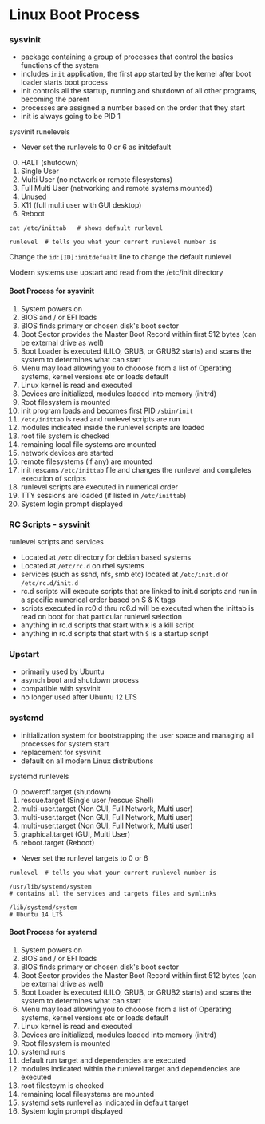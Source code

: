 Linux Boot Process
=====


### sysvinit

* package containing a group of processes that control the basics functions of the system
* includes `init` application, the first app started by the kernel after boot loader starts boot process
* init controls all the startup, running and shutdown of all other programs, becoming the parent
* processes are assigned a number based on the order that they start
* init is always going to be PID 1

sysvinit runelevels

* Never set the runlevels to 0 or 6 as initdefault

0. HALT (shutdown)
1. Single User
2. Multi User (no network or remote filesystems)
3. Full Multi User (networking and remote systems mounted)
4. Unused
5. X11 (full multi user with GUI desktop)
6. Reboot

```
cat /etc/inittab   # shows default runlevel
```

```
runlevel  # tells you what your current runlevel number is
```

Change the `id:[ID]:initdefualt` line to change the default runlevel

Modern systems use upstart and read from the /etc/init directory

#### Boot Process for sysvinit

1. System powers on
2. BIOS and / or EFI loads
3. BIOS finds primary or chosen disk's boot sector 
4. Boot Sector provides the Master Boot Record within first 512 bytes (can be external drive as well)
5. Boot Loader is executed (LILO, GRUB, or GRUB2 starts) and scans the system to determines what can start
6. Menu may load allowing you to chooose from a list of Operating systems, kernel versions etc or loads default
7. Linux kernel is read and executed
8. Devices are initialized, modules loaded into memory (initrd)
9. Root filesystem is mounted
10. init program loads and becomes first PID `/sbin/init`
11. `/etc/inittab` is read and runlevel scripts are run 
12. modules indicated inside the runlevel scripts are loaded
13. root file system is checked
14. remaining local file systems are mounted
15. network devices are started
16. remote filesystems (if any) are mounted
17. init rescans `/etc/inittab` file and changes the runlevel and completes execution of scripts
18. runlevel scripts are executed in numerical order  
19. TTY sessions are loaded (if listed in `/etc/inittab`)
20. System login prompt displayed


### RC Scripts - sysvinit

runlevel scripts and services

* Located at `/etc` directory for debian based systems
* Located at `/etc/rc.d` on rhel systems
* services (such as sshd, nfs, smb etc) located at `/etc/init.d` or `/etc/rc.d/init.d`
* rc.d scripts will execute scripts that are linked to init.d scripts and run in a specific numerical order based on S & K tags
* scripts executed in rc0.d thru rc6.d will be executed when the inittab is read on boot for that particular runlevel selection
* anything in rc.d scripts that start with `K` is a kill script
* anything in rc.d scripts that start with `S` is a startup script


### Upstart

* primarily used by Ubuntu
* asynch boot and shutdown process
* compatible with sysvinit
* no longer used after Ubuntu 12 LTS



### systemd

* initialization system for bootstrapping the user space and managing all processes for system start
* replacement for sysvinit
* default on all modern Linux distributions

systemd runlevels

0. poweroff.target (shutdown)
1. rescue.target (Single user /rescue Shell)
2. multi-user.target (Non GUI, Full Network, Multi user)
3. multi-user.target (Non GUI, Full Network, Multi user)
4. multi-user.target (Non GUI, Full Network, Multi user)
5. graphical.target (GUI, Multi User)
6. reboot.target (Reboot)

* Never set the runlevel targets to 0 or 6

```
runlevel  # tells you what your current runlevel number is
```

```
/usr/lib/systemd/system
# contains all the services and targets files and symlinks

/lib/systemd/system
# Ubuntu 14 LTS
```

#### Boot Process for systemd

1. System powers on
2. BIOS and / or EFI loads
3. BIOS finds primary or chosen disk's boot sector 
4. Boot Sector provides the Master Boot Record within first 512 bytes (can be external drive as well)
5. Boot Loader is executed (LILO, GRUB, or GRUB2 starts) and scans the system to determines what can start
6. Menu may load allowing you to chooose from a list of Operating systems, kernel versions etc or loads default
7. Linux kernel is read and executed
8. Devices are initialized, modules loaded into memory (initrd)
9. Root filesystem is mounted
10. systemd runs
11. default run target and dependencies are executed
12. modules indicated within the runlevel target and dependencies are executed
13. root filesteym is checked
14. remaining local filesystems are mounted
15. systemd sets runlevel as indicated in default target
16. System login prompt displayed